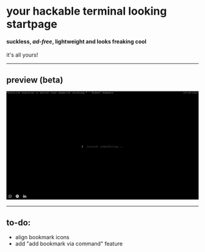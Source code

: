 # your hackable terminal looking startpage

#### suckless, *ad-free*, lightweight and looks freaking **cool**

it's all yours!

---

## preview (beta)

![ss](preview.png)

---
## to-do:

- align bookmark icons
- add "add bookmark via command" feature

